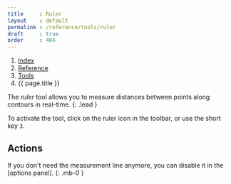```yaml
---
title     : Ruler
layout    : default
permalink : /reference/tools/ruler
draft     : true
order     : 404
---
```


<nav aria-label="breadcrumb">
  <ol class="breadcrumb small">
    <li class="breadcrumb-item"><a href="{{ site.url }}">Index</a></li>
    <li class="breadcrumb-item"><a href="../../../reference">Reference</a></li>
    <li class="breadcrumb-item"><a href="../tools/">Tools</a></li>
    <li class="breadcrumb-item active" aria-current="page">{{ page.title }}</li>
  </ol>
</nav>

The *ruler* tool allows you to measure distances between points along contours in real-time.
{: .lead }

To activate the tool, click on the ruler icon in the toolbar, or use the short key `3`.


Actions
-------

<div class="alert alert-warning" role="alert" markdown='1'>
<i class="bi bi-exclamation-circle me-1"></i> If you don't need the measurement line anymore, you can disable it in the [options panel].
{: .mb-0 }
</div>

[options panel]: #

